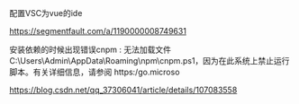 配置VSC为vue的ide

https://segmentfault.com/a/1190000008749631

安装依赖的时候出现错误cnpm : 无法加载文件 C:\Users\Admin\AppData\Roaming\npm\cnpm.ps1，因为在此系统上禁止运行脚本。有关详细信息，请参阅 https:/go.microso

https://blog.csdn.net/qq_37306041/article/details/107083558
